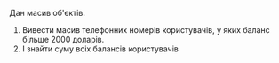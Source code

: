 Дан масив об'єктів.
1. Вивести масив телефонних номерів користувачів, у яких баланс більше 2000 доларів. 
2. І знайти суму всіх балансів користувачів